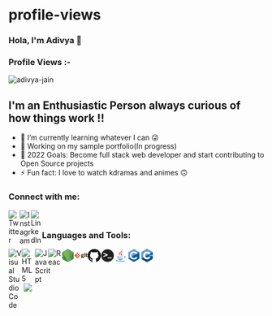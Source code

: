 # profile-views
### Hola, I'm Adivya 👋 
<p align="right"> <h3>Profile Views :-</h3> <img src=""
    alt="adivya-jain" /> 
  </p>

## I'm an Enthusiastic Person always curious of how things work !!

- 🌱 I’m currently learning whatever I can 😜 
- 💫 Working on my sample portfolio(In progress)
- 🥅 2022 Goals: Become full stack web developer and start contributing to Open Source projects
- ⚡ Fun fact: I love to watch kdramas and animes 🙃

### Connect with me:

<a href="https://twitter.com/AdivyaJ"><img align="left" alt="Twitter" width="22px" src="https://cdn.cdnlogo.com/logos/t/96/twitter-icon.svg"></a>
<a href="https://www.instagram.com/adivya._.jain/"><img align="left" alt="Instagram" width="22px" src="https://cdn.cdnlogo.com/logos/i/92/instagram.svg"></a>
<a href="https://www.linkedin.com/in/adivya-jain-b98468226"><img align="left" alt="Linkedln" width="22px" src="https://raw.githubusercontent.com/rahuldkjain/github-profile-readme-generator/master/src/images/icons/Social/linked-in-alt.svg" /></a>

<br />


### Languages and Tools:

<img align="left" alt="Visual Studio Code" width="26px" src="" />
<img align="left" alt="HTML5" width="26px" src="" />
<img align="left" alt="JavaScript" width="26px" src="" />
<img align="left" alt="React" width="26px" src="" />
<img align="left" alt="Node.js" width="26px" src="https://raw.githubusercontent.com/github/explore/80688e429a7d4ef2fca1e82350fe8e3517d3494d/topics/nodejs/nodejs.png" />
<img align="left" alt="Git" width="26px" src="https://raw.githubusercontent.com/github/explore/80688e429a7d4ef2fca1e82350fe8e3517d3494d/topics/git/git.png" />
<img align="left" alt="GitHub" width="26px" src="https://raw.githubusercontent.com/github/explore/78df643247d429f6cc873026c0622819ad797942/topics/github/github.png" />
<img align="left" alt="Terminal" width="26px" src="https://raw.githubusercontent.com/github/explore/80688e429a7d4ef2fca1e82350fe8e3517d3494d/topics/terminal/terminal.png" />
 <img align="left" alt="java" src="https://raw.githubusercontent.com/devicons/devicon/master/icons/java/java-original.svg"  width="26px" />
 <img align="left" src="https://raw.githubusercontent.com/devicons/devicon/master/icons/c/c-original.svg"
      alt="c" width="26px" /> 
 <img align="left" alt="cplusplus" src="https://raw.githubusercontent.com/devicons/devicon/master/icons/cplusplus/cplusplus-original.svg"
       width="26px"  /> 
       

<br />
<br />
<br />

<br />
<img src=""/>

<img src ="https://github-readme-stats.vercel.app/api?username=adivya-jain&&show_icons=true&title_color=ffffff&icon_color=bb2acf&text_color=daf7dc&bg_color=151515"/>

